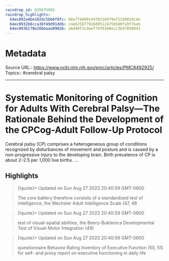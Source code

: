 ```yaml
---
raindrop_id: 635675965
raindrop_highlights:
  64ec092a4be102dc5bb6f0fc: 68af7440914470216079ef229903dcde
  64ec0932b8cca38f49d91ddb: c4e62587791600512475b580fa9f7beb
  64ec093b178e26bbaaa99026: a6d40f3cdaef74f0360ecc3b47058043
---
```


# Metadata
Source URL:: https://www.ncbi.nlm.nih.gov/pmc/articles/PMC8492925/
Topics:: #cerebral palsy

---
# Systematic Monitoring of Cognition for Adults With Cerebral Palsy—The Rationale Behind the Development of the CPCog-Adult Follow-Up Protocol

Cerebral palsy (CP) comprises a heterogeneous group of conditions recognized by disturbances of movement and posture and is caused by a non-progressive injury to the developing brain. Birth prevalence of CP is about 2–2.5 per 1,000 live births. ...

## Highlights

> [!quote]+ Updated on Sun Aug 27 2023 20:40:59 GMT-0600
>
> The core battery therefore consists of a standardized test of intelligence, the Wechsler Adult Intelligence Scale (47, 48

> [!quote]+ Updated on Sun Aug 27 2023 20:40:59 GMT-0600
>
> test of visual–spatial abilities, the Beery-Buktenica Developmental Test of Visual-Motor Integration (49)

> [!quote]+ Updated on Sun Aug 27 2023 20:40:59 GMT-0600
>
> questionnaire Behavior Rating Inventory of Executive Function (50, 51) for self- and proxy report on executive functioning in daily life
